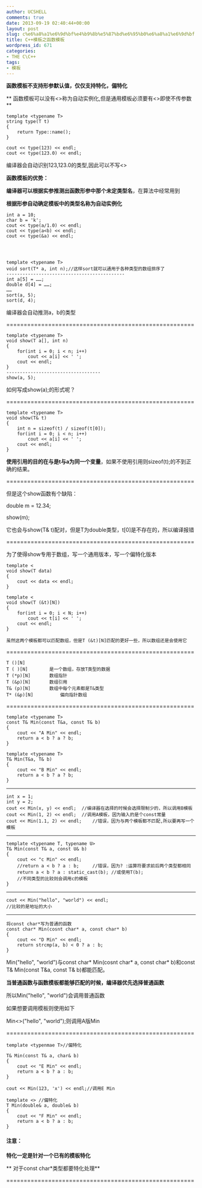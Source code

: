 ```yaml
---
author: UCSHELL
comments: true
date: 2013-09-19 02:40:44+00:00
layout: post
slug: c%e6%a8%a1%e6%9d%bf%e4%b9%8b%e5%87%bd%e6%95%b0%e6%a8%a1%e6%9d%bf
title: C++模板之函数模板
wordpress_id: 671
categories:
- THE C\C++
tags:
- 模板
---
```


**函数模板不支持形参默认值，仅仅支持特化，偏特化**

** 函数模板可以没有<>称为自动实例化,但是通用模板必须要有<>即使不传参数**

    
    template <typename T>
    string type(T t)
    {
    	return Type::name();
    }
    
    cout << type(123) << endl;
    cout << type(123.0) << endl;


编译器会自动识别123,123.0的类型,因此可以不写<>

**函数模板的优势：**

**编译器可以根据实参推测出函数形参中那个未定类型名**，在算法中经常用到

**根据形参自动确定模板中的类型名称为自动实例化**


    
    int a = 10;
    char b = 'k';
    cout << type(a/1.0) << endl;
    cout << type(a<b) << endl;
    cout << type(&a) << endl;



    
    template <typename T>
    void sort(T* a, int n);//这样sort就可以通用于各种类型的数组排序了
    --------------------------------------------
    int a[5] = ……;
    double d[4] = ……;
    ……
    sort(a, 5);
    sort(d, 4);


编译器会自动推测a，b的类型

======================================================

    
    template <typename T>
    void show(T a[], int n)
    {
    	for(int i = 0; i < n; i++)
    		cout << a[i] << ' ';
    	cout << endl;
    }
    -----------------------------------
    show(a, 5);


如何写成show(a);的形式呢？

======================================================

    
    template <typename T>
    void show(T& t)
    {
    	int n = sizeof(t) / sizeof(t[0]);
    	for(int i = 0; i < n; i++)
    		cout << a[i] << ' ';
    	cout << endl;
    }


**使用引用的目的在与是t与a为同一个变量**，如果不使用引用则sizeof(t);的不到正确的结果。

======================================================

但是这个show函数有个缺陷：

double m = 12.34;

show(m);

它也会与show(T& t)配对，但是T为double类型，t[0]是不存在的，所以编译报错

======================================================

为了使得show专用于数组，写一个通用版本，写一个偏特化版本

    
    template <
    void show(T data)
    {
    	cout << data << endl;
    }
    
    template <
    void show(T (&t)[N])
    {
    	for(int i = 0; i < N; i++)
    		cout << t[i] << ' ';
    	cout << endl;
    }
    
    虽然这两个模板都可以匹配数组，但是T (&t)[N]匹配的更好一些，所以数组还是会使用它
    
======================================================
    
    T ()[N]
    T (	)[N]		是一个数组，存放T类型的数据
    T (*p)[N]		数组指针		
    T (&p)[N]		数组引用
    T& (p)[N]		数组中每个元素都是T&类型
    T* (&p)[N]	        偏向指针数组
======================================================

    
    template <typename T>
    const T& Min(const T&a, const T& b)
    {
    	cout << "A Min" << endl;
    	return a < b ? a ? b;
    }
    
    template <typename T>
    T& Min(T&a, T& b)
    {
    	cout << "B Min" << endl;
    	return a < b ? a ? b;
    }
    
-------------------------------------------------------------
    int x = 1;
    int y = 2;
    cout << Min(x, y) << endl;	//编译器在选择的时候会选择限制少的，所以调用B模板
    cout << Min(1, 2) << endl;	//调用A模板，因为输入的是个const常量
    cout << Min(1.1, 2) << endl;	//错误，因为与两个模板都不匹配,所以要再写一个模板

-------------------------------------------------------------
    template <typename T, typename U>
    T& Min(const T& a, const U& b)
    {
    	cout << "c Min" << endl;
    	//return a < b ? a : b;		//错误，因为? :运算符要求前后两个类型都相同
    	return a < b ? a : static_cast(b); //或使用T(b);
    	//不同类型的比较则会调用c的模板
    }

-------------------------------------------------------------
    cout << Min("hello", "world") << endl;
    //比较的是地址的大小

-------------------------------------------------------------
    将const char*写为普通的函数
    const char* Min(cosnt char* a, const char* b)
    {
    	cout << "D Min" << endl;
    	return strcmp(a, b) < 0 ? a : b;
    }


Min("hello", "world")与const char* Min(cosnt char* a, const char* b)和const T& Min(const T&a, const T& b)都能匹配。

**当普通函数与函数模板都能够匹配的时候，编译器优先选择普通函数**

所以Min("hello", "world")会调用普通函数

如果想要调用模板则使用如下

Min<>("hello", "world");则调用A版Min

======================================================

    
    template <typenmae T>//偏特化
    
    T& Min(const T& a, char& b)
    {
    	cout << "E Min" << endl;
    	return a < b ? a : b;
    }
    
    cout << Min(123, 'x') << endl;//调用E Min
    
    template <> //偏特化
    T Min(double& a, double& b)
    {
    	cout << "F Min" << endl;
    	return a < b ? a : b;
    }


#### 注意：

**特化一定是针对一个已有的模板特化**

** 对于const char*类型都要特化处理**

======================================================



